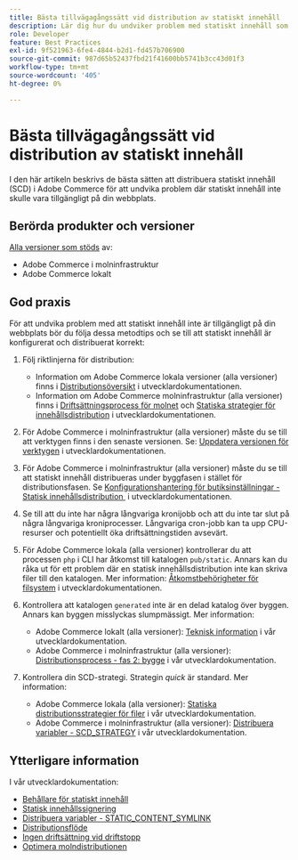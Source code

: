 ```yaml
---
title: Bästa tillvägagångssätt vid distribution av statiskt innehåll
description: Lär dig hur du undviker problem med statiskt innehåll som inte visas i din Adobe Commerce Store.
role: Developer
feature: Best Practices
exl-id: 9f521963-6fe4-4844-b2d1-fd457b706900
source-git-commit: 987d65b52437fbd21f41600bb5741b3cc43d01f3
workflow-type: tm+mt
source-wordcount: '405'
ht-degree: 0%

---
```


# Bästa tillvägagångssätt vid distribution av statiskt innehåll

I den här artikeln beskrivs de bästa sätten att distribuera statiskt innehåll (SCD) i Adobe Commerce för att undvika problem där statiskt innehåll inte skulle vara tillgängligt på din webbplats.

## Berörda produkter och versioner

[Alla versioner som stöds](../../../release/versions.md) av:

* Adobe Commerce i molninfrastruktur
* Adobe Commerce lokalt

## God praxis

För att undvika problem med att statiskt innehåll inte är tillgängligt på din webbplats bör du följa dessa metodtips och se till att statiskt innehåll är konfigurerat och distribuerat korrekt:

1. Följ riktlinjerna för distribution:
   * Information om Adobe Commerce lokala versioner (alla versioner) finns i [Distributionsöversikt](../../../configuration/deployment/overview.md) i utvecklardokumentationen.
   * Information om Adobe Commerce molninfrastruktur (alla versioner) finns i [Driftsättningsprocess för molnet](https://experienceleague.adobe.com/sv/docs/commerce-cloud-service/user-guide/develop/deploy/process) och [Statiska strategier för innehållsdistribution](https://experienceleague.adobe.com/sv/docs/commerce-cloud-service/user-guide/develop/deploy/static-content) i utvecklardokumentationen.

1. För Adobe Commerce i molninfrastruktur (alla versioner) måste du se till att verktygen finns i den senaste versionen. Se: [Uppdatera versionen för verktygen](https://experienceleague.adobe.com/sv/docs/commerce-cloud-service/user-guide/release-notes/ece-tools-package) i utvecklardokumentationen.
1. För Adobe Commerce i molninfrastruktur (alla versioner) måste du se till att statiskt innehåll distribueras under byggfasen i stället för distributionsfasen. Se [Konfigurationshantering för butiksinställningar - Statisk innehållsdistribution &#x200B;](https://experienceleague.adobe.com/sv/docs/commerce-cloud-service/user-guide/configure-store/store-settings#cloud-confman-scd-over) i utvecklardokumentationen.
1. Se till att du inte har några långvariga kronijobb och att du inte tar slut på några långvariga kroniprocesser. Långvariga cron-jobb kan ta upp CPU-resurser och potentiellt öka driftsättningstiden avsevärt.
1. För Adobe Commerce lokala (alla versioner) kontrollerar du att processen `php` i CLI har åtkomst till katalogen `pub/static`. Annars kan du råka ut för ett problem där en statisk innehållsdistribution inte kan skriva filer till den katalogen. Mer information: [Åtkomstbehörigheter för filsystem](https://experienceleague.adobe.com/docs/commerce-operations/configuration-guide/deployment/file-system-permissions.html?lang=sv-SE) i utvecklardokumentationen.
1. Kontrollera att katalogen `generated` inte är en delad katalog över byggen. Annars kan byggen misslyckas slumpmässigt. Mer information:
   * Adobe Commerce lokalt (alla versioner): [Teknisk information](https://experienceleague.adobe.com/docs/commerce-operations/configuration-guide/deployment/technical-details.html?lang=sv-SE) i vår utvecklardokumentation.
   * Adobe Commerce i molninfrastruktur (alla versioner): [Distributionsprocess - fas 2: bygge](https://experienceleague.adobe.com/sv/docs/commerce-cloud-service/user-guide/develop/deploy/best-practices#cloud-deploy-over-phases-build) i vår utvecklardokumentation.

1. Kontrollera din SCD-strategi. Strategin *quick* är standard. Mer information:
   * Adobe Commerce lokala (alla versioner): [Statiska distributionsstrategier för filer](https://experienceleague.adobe.com/docs/commerce-operations/configuration-guide/cli/static-view/static-view-file-strategy.html?lang=sv-SE) i vår utvecklardokumentation.
   * Adobe Commerce i molninfrastruktur (alla versioner): [Distribuera variabler - SCD\_STRATEGY](https://experienceleague.adobe.com/sv/docs/commerce-cloud-service/user-guide/configure/env/stage/variables-deploy#scd_strategy) i vår utvecklardokumentation.

## Ytterligare information

I vår utvecklardokumentation:

* [Behållare för statiskt innehåll](https://developer.adobe.com/commerce/admin-developer/pattern-library/containers/static-content/)
* [Statisk innehållssignering](https://experienceleague.adobe.com/docs/commerce-operations/configuration-guide/cache/static-content-signing.html?lang=sv-SE)
* [Distribuera variabler - STATIC\_CONTENT\_SYMLINK](https://experienceleague.adobe.com/sv/docs/commerce-cloud-service/user-guide/configure/env/stage/variables-deploy#static_content_symlink)
* [Distributionsflöde](../../../performance/deployment-flow.md)
* [Ingen driftsättning vid driftstopp](https://experienceleague.adobe.com/sv/docs/commerce-cloud-service/user-guide/develop/deploy/reduce-downtime)
* [Optimera molndistributionen](https://experienceleague.adobe.com/sv/docs/commerce-cloud-service/user-guide/develop/deploy/optimization)
